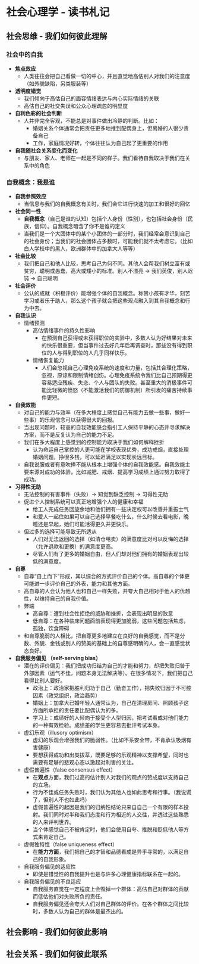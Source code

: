 # 社会心理学 - 读书札记
## 社会思维 - 我们如何彼此理解
### 社会中的自我
* **焦点效应**
    * 人类往往会把自己看做一切的中心，并且直觉地高估别人对我们的注意度（如外貌缺陷，另类服装等）
* **透明度错觉** 
    * 我们倾向于高估自己的面容情绪表达与内心实际情绪的关联
    * 高估自己的社交失误和公众心理疏忽的明显度
* **自利色彩的社会判断**
    * 人并非完全客观，不能总是对事件做出冷静的判断。比如：
        * 婚姻关系个体通常会把责任更多地推到配偶身上，但离婚的人很少责备自己
        * 工作，家庭情况好转，个体往往认为自己起了更重要的作用
* **自我随社会关系变化而变化**
    * 与朋友、家人、老师在一起是不同的样子。我们看待自我取决于我们在关系中的角色
### 自我概念：我是谁
* **自我参照效应**
    * 当信息与我们的自我概念有关时，我们会它进行快速的加工和很好的回忆
* **社会同一性**
    * **自我概念**（自己是谁的认知）包括个人身份（性别），也包括社会身份（民族，信仰）。自我概念暗含了你不是谁的定义
    * 当我们是一个大团体中的某个小团体的一部分时，我们经常会意识到自己的社会身份；当我们的社会团体占多数时，可能我们就不太考虑它。（比如白人学校中的黑人，欧洲群体中的加拿大人等等）
* **社会比较**
    * 我们把自己和他人比较，思考自己为何不同。其他人会帮我们树立富有或贫穷，聪明或愚蠢，高大或矮小的标准。别人不漂亮 -> 我们英俊，别人迟钝 -> 自己聪明
* **社会评价**
    * 公认的成就（积极评价）能增强个体的自我概念。称赞小孩有才华，刻苦学习或者乐于助人，那么这个孩子就会把这些观点融入到其自我概念和行为中去。
* **自我认识**
    * 情绪预测
        * 高估情绪事件的持久性影响
            * 在预测自己获得或未获得职位的实验中，多数人认为好结果对未来的快乐很重要，但当事件过去好几年后再调查时，那些没有得到职位的人与得到职位的人几乎同样快乐。
        * 情绪恢复能力
            * 人们会忽视自己心理免疫系统的速度和力量，包括其合理化策略，忽视，原谅和限制情绪创伤。心理免疫系统令我们比自己预期得更容易适应残疾、失恋、个人与团队的失败。甚至重大的消极事件可能比轻微的愤怒（不能激活我们的防御机制）所引发的痛苦持续事件更短。
* **自我效能**
    * 对自己的能力与效率（在多大程度上感觉自己有能力去做一些事，做好一些事）的乐观信念可以获得很大的回报。
    * 当出现问题时，较高的自我效能感会指引工人保持平静的心态并寻求解决方案，而不是反复认为自己的能力不足。
    * 我们在多大程度上感觉到的控制能力取决于我们如何解释挫折
        * 认为命运自己掌控的人更可能在学校表现优秀，成功戒烟，直接处理婚姻问题，挣很多钱，可以延迟满足以实现长远目标。
    * 自我说服或者有意吹捧不能从根本上增强个体的自我效能感。自我效能主要来源对成功的体验，比如减肥、戒烟、提高学习成绩上通过努力取得了成功。
* **习得性无助**
    * 无法控制的有害事件（失败）-> 知觉到缺乏控制 -> 习得性无助
    * 促进个人控制系统可以真正地增强个人的健康和幸福
        * 给工人完成任务回旋余地和他们拥有一些决定权可以改善并重振士气
        * 和爱人一起住如果可以自己选择早餐吃什么，什么时候去看电影，晚睡还是早起，她们可能活得更久并更快乐。
    * 但过多的选择可能导致无所适从
        * 人们对无法返回的选择（如清仓甩卖）的满意度比对可以反悔的选择（允许退款和更换）的满意度更高。
        * 尽管人们有了更多的婚姻自由，但人们却对他们拥有的婚姻表现出较低的满意度。
* **自尊**
    * 自尊“自上而下”形成，其以综合的方式评价自己的个体。高自尊的个体更可能进一步评价自己的外表，能力和其他方面。
    * 高自尊的人会认为他人也和自己一样失败，并夸大自己相对于他人的优越性，以维持自己的自我价值。
    * 弊端
        * 高自尊：遭到社会性拒绝的威胁和挫折，会表现出明显的敌意
        * 低自尊：在各种临床问题面前表现得更加脆弱，这些问题包括焦虑，孤独，饮食障碍
    * 和自尊脆弱的人相比，把自尊更多地建立在良好的自我感觉，而不是分数、外貌、金钱或别人的赞美的基础上的自尊感明确的人，会一直感觉状态良好。
* **自我服务偏见 （self-serving bias）**
    * 潜在的评价偏见：我们把成功归结为自己的才能和努力，却把失败归咎于外部因素（运气不佳，问题本身无法解决等）。在很多情况下，我们把自己看得比别人要好。
        *  政治上：政治家把胜利归功于自己（勤奋工作），把失败归因于不可控因素（政党组织，政治趋势）
        *  婚姻上：加拿大已婚年轻人通常认为，自己在清理房间、照顾孩子这方面所承担的责任要比配偶认为的多。
        * 学习上：成绩好的人倾向于接受个人型归因，把考试看成对他们能力的一种有效检验。成绩差的学生更容易去批评考试本身。
    * 虚幻乐观（illusory optimism）
        * 虚幻的乐观会增强我们的脆弱性。（比如不系安全带，不肯承认吸烟有害健康）
        *  要想获得成功和出类拔萃，既要足够的乐观精神以支撑希望，同时也需要有足够的悲观心态以激起对利害的关注。
    * 虚假普遍性（false consensus effect）
        * 在**观点**方面，我们过高的估计别人对我们的观点的赞成度以支持自己的立场。
        * 行为不佳或任务失败时，我们认为其他人也如此思考和行事。（我说谎了，但别人不也如此吗）
        * 虚假普遍性的起因是我们的归纳性结论只来自自己一个有限的样本投射。我们同时对半和我们态度和行为相近的人交往，并透过这些熟悉的人来评判世界。
        * 当个体感觉自己不被肯定时，他们会使用自夸、推脱和贬低他人等方式来肯定自己。
    * 虚假独特性（false uniqueness effect）
        * 在**能力方面**，我们把自己的才智和品德看成是异乎寻常的，以满足自己的自我形象。
    * 自我服务偏见的适应性
        * 即使是错觉性的自我提升也是与许多心理健康指标联系在一起的。
    * 自我服务偏见的不良适应
        * 自我服务直觉在一定程度上会毁掉一个群体：高估自己对群体的贡献而低估他们对失败所负的责任。
        * 自我服务偏见还会夸大人们对自己群体的评价。在各个群体之间比较时，多数人认为自己的群体是最杰出的。


## 社会影响 - 我们如何彼此影响
## 社会关系 - 我们如何彼此联系